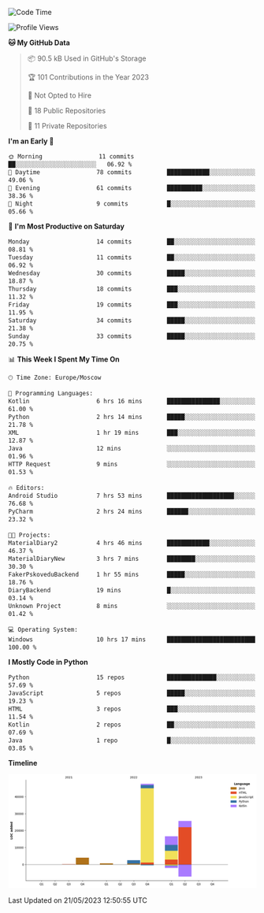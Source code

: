<!--START_SECTION:waka-->
![Code Time](http://img.shields.io/badge/Code%20Time-99%20hrs%2020%20mins-blue)

![Profile Views](http://img.shields.io/badge/Profile%20Views-0-blue)

**🐱 My GitHub Data** 

> 📦 90.5 kB Used in GitHub's Storage 
 > 
> 🏆 101 Contributions in the Year 2023
 > 
> 🚫 Not Opted to Hire
 > 
> 📜 18 Public Repositories 
 > 
> 🔑 11 Private Repositories 
 > 
**I'm an Early 🐤** 

```text
🌞 Morning                11 commits          ██░░░░░░░░░░░░░░░░░░░░░░░   06.92 % 
🌆 Daytime                78 commits          ████████████░░░░░░░░░░░░░   49.06 % 
🌃 Evening                61 commits          ██████████░░░░░░░░░░░░░░░   38.36 % 
🌙 Night                  9 commits           █░░░░░░░░░░░░░░░░░░░░░░░░   05.66 % 
```
📅 **I'm Most Productive on Saturday** 

```text
Monday                   14 commits          ██░░░░░░░░░░░░░░░░░░░░░░░   08.81 % 
Tuesday                  11 commits          ██░░░░░░░░░░░░░░░░░░░░░░░   06.92 % 
Wednesday                30 commits          █████░░░░░░░░░░░░░░░░░░░░   18.87 % 
Thursday                 18 commits          ███░░░░░░░░░░░░░░░░░░░░░░   11.32 % 
Friday                   19 commits          ███░░░░░░░░░░░░░░░░░░░░░░   11.95 % 
Saturday                 34 commits          █████░░░░░░░░░░░░░░░░░░░░   21.38 % 
Sunday                   33 commits          █████░░░░░░░░░░░░░░░░░░░░   20.75 % 
```


📊 **This Week I Spent My Time On** 

```text
🕑︎ Time Zone: Europe/Moscow

💬 Programming Languages: 
Kotlin                   6 hrs 16 mins       ███████████████░░░░░░░░░░   61.00 % 
Python                   2 hrs 14 mins       █████░░░░░░░░░░░░░░░░░░░░   21.78 % 
XML                      1 hr 19 mins        ███░░░░░░░░░░░░░░░░░░░░░░   12.87 % 
Java                     12 mins             ░░░░░░░░░░░░░░░░░░░░░░░░░   01.96 % 
HTTP Request             9 mins              ░░░░░░░░░░░░░░░░░░░░░░░░░   01.53 % 

🔥 Editors: 
Android Studio           7 hrs 53 mins       ███████████████████░░░░░░   76.68 % 
PyCharm                  2 hrs 24 mins       ██████░░░░░░░░░░░░░░░░░░░   23.32 % 

🐱‍💻 Projects: 
MaterialDiary2           4 hrs 46 mins       ████████████░░░░░░░░░░░░░   46.37 % 
MaterialDiaryNew         3 hrs 7 mins        ████████░░░░░░░░░░░░░░░░░   30.30 % 
FakerPskoveduBackend     1 hr 55 mins        █████░░░░░░░░░░░░░░░░░░░░   18.76 % 
DiaryBackend             19 mins             █░░░░░░░░░░░░░░░░░░░░░░░░   03.14 % 
Unknown Project          8 mins              ░░░░░░░░░░░░░░░░░░░░░░░░░   01.42 % 

💻 Operating System: 
Windows                  10 hrs 17 mins      █████████████████████████   100.00 % 
```

**I Mostly Code in Python** 

```text
Python                   15 repos            ██████████████░░░░░░░░░░░   57.69 % 
JavaScript               5 repos             █████░░░░░░░░░░░░░░░░░░░░   19.23 % 
HTML                     3 repos             ███░░░░░░░░░░░░░░░░░░░░░░   11.54 % 
Kotlin                   2 repos             ██░░░░░░░░░░░░░░░░░░░░░░░   07.69 % 
Java                     1 repo              █░░░░░░░░░░░░░░░░░░░░░░░░   03.85 % 
```



**Timeline**

![Lines of Code chart](https://raw.githubusercontent.com/Adlemex/Adlemex/main/assets/bar_graph.png)


 Last Updated on 21/05/2023 12:50:55 UTC
<!--END_SECTION:waka-->
